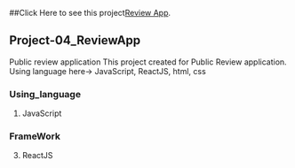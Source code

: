 ##Click Here to see this project[Review App](review-app-mir.netlify.app).
## Project-04_ReviewApp
Public review application 
This project created for Public Review application. Using language here-> JavaScript, ReactJS, html, css
### Using_language 
  1. JavaScript
### FrameWork 
  3. ReactJS
